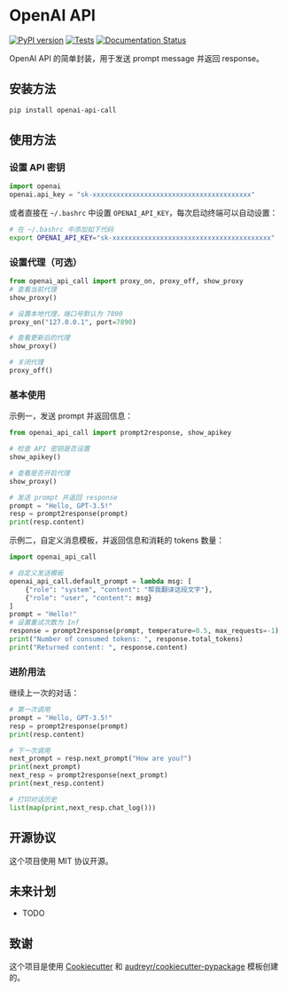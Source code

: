 # OpenAI API 
[![PyPI version](https://img.shields.io/pypi/v/openai_api_call.svg)](https://pypi.python.org/pypi/openai_api_call)
[![Tests](https://github.com/RexWzh/openai_api_call/actions/workflows/test.yml/badge.svg)](https://github.com/RexWzh/openai_api_call/actions/workflows/test.yml/)
[![Documentation Status](https://readthedocs.org/projects/openai-api-call/badge/?version=latest)](https://openai-api-call.readthedocs.io/en/latest/?version=latest)

<!-- 
[![Updates](https://pyup.io/repos/github/RexWzh/openai_api_call/shield.svg)](https://pyup.io/repos/github/RexWzh/openai_api_call/) 
-->

OpenAI API 的简单封装，用于发送 prompt message 并返回 response。

## 安装方法

```bash
pip install openai-api-call
```

## 使用方法

### 设置 API 密钥

```py
import openai
openai.api_key = "sk-xxxxxxxxxxxxxxxxxxxxxxxxxxxxxxxxxxxxxxxx"
```

或者直接在 `~/.bashrc` 中设置 `OPENAI_API_KEY`，每次启动终端可以自动设置：

```bash
# 在 ~/.bashrc 中添加如下代码
export OPENAI_API_KEY="sk-xxxxxxxxxxxxxxxxxxxxxxxxxxxxxxxxxxxxxxxx"
```

### 设置代理（可选）

```py
from openai_api_call import proxy_on, proxy_off, show_proxy
# 查看当前代理
show_proxy()

# 设置本地代理，端口号默认为 7890
proxy_on("127.0.0.1", port=7890)

# 查看更新后的代理
show_proxy()

# 关闭代理
proxy_off() 
```

### 基本使用

示例一，发送 prompt 并返回信息：
```python
from openai_api_call import prompt2response, show_apikey

# 检查 API 密钥是否设置
show_apikey()

# 查看是否开启代理
show_proxy()

# 发送 prompt 并返回 response
prompt = "Hello, GPT-3.5!"
resp = prompt2response(prompt)
print(resp.content)
```


示例二，自定义消息模板，并返回信息和消耗的 tokens 数量：

```python
import openai_api_call

# 自定义发送模板
openai_api_call.default_prompt = lambda msg: [
    {"role": "system", "content": "帮我翻译这段文字"},
    {"role": "user", "content": msg}
]
prompt = "Hello!"
# 设置重试次数为 Inf
response = prompt2response(prompt, temperature=0.5, max_requests=-1)
print("Number of consumed tokens: ", response.total_tokens)
print("Returned content: ", response.content)
```

### 进阶用法
继续上一次的对话：

```python
# 第一次调用
prompt = "Hello, GPT-3.5!"
resp = prompt2response(prompt)
print(resp.content)

# 下一次调用
next_prompt = resp.next_prompt("How are you?")
print(next_prompt)
next_resp = prompt2response(next_prompt)
print(next_resp.content)

# 打印对话历史
list(map(print,next_resp.chat_log()))
```

## 开源协议

这个项目使用 MIT 协议开源。

## 未来计划

* TODO

## 致谢

这个项目是使用 [Cookiecutter](https://github.com/audreyr/cookiecutter) 和 [audreyr/cookiecutter-pypackage](https://github.com/audreyr/cookiecutter-pypackage) 模板创建的。
